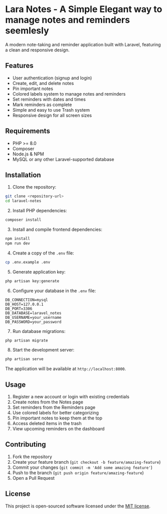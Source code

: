 # Lara Notes - A Simple Elegant way to manage notes and reminders seemlesly

A modern note-taking and reminder application built with Laravel, featuring a clean and responsive design.

## Features

- User authentication (signup and login)
- Create, edit, and delete notes
- Pin important notes
- Colored labels system to manage notes and reminders
- Set reminders with dates and times
- Mark reminders as complete
- Simple and easy to use Trash system
- Responsive design for all screen sizes

## Requirements

- PHP >= 8.0
- Composer
- Node.js & NPM
- MySQL or any other Laravel-supported database

## Installation

1. Clone the repository:
```bash
git clone <repository-url>
cd laravel-notes
```

2. Install PHP dependencies:
```bash
composer install
```

3. Install and compile frontend dependencies:
```bash
npm install
npm run dev
```

4. Create a copy of the `.env` file:
```bash
cp .env.example .env
```

5. Generate application key:
```bash
php artisan key:generate
```

6. Configure your database in the `.env` file:
```
DB_CONNECTION=mysql
DB_HOST=127.0.0.1
DB_PORT=3306
DB_DATABASE=laravel_notes
DB_USERNAME=your_username
DB_PASSWORD=your_password
```

7. Run database migrations:
```bash
php artisan migrate
```

8. Start the development server:
```bash
php artisan serve
```

The application will be available at `http://localhost:8000`.

## Usage

1. Register a new account or login with existing credentials
2. Create notes from the Notes page
3. Set reminders from the Reminders page
4. Use colored labels for better categorizing
5. Pin important notes to keep them at the top
6. Access deleted items in the trash
7. View upcoming reminders on the dashboard

## Contributing

1. Fork the repository
2. Create your feature branch (`git checkout -b feature/amazing-feature`)
3. Commit your changes (`git commit -m 'Add some amazing feature'`)
4. Push to the branch (`git push origin feature/amazing-feature`)
5. Open a Pull Request

## License

This project is open-sourced software licensed under the [MIT license](https://opensource.org/licenses/MIT).
